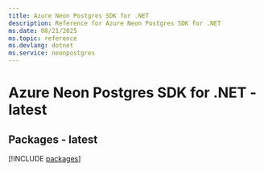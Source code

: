 ```yaml
---
title: Azure Neon Postgres SDK for .NET
description: Reference for Azure Neon Postgres SDK for .NET
ms.date: 08/21/2025
ms.topic: reference
ms.devlang: dotnet
ms.service: neonpostgres
---
```

# Azure Neon Postgres SDK for .NET - latest
## Packages - latest
[!INCLUDE [packages](neon-postgres-index.md)]